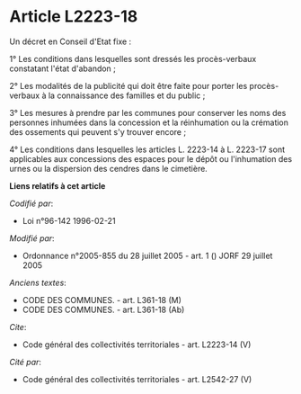 # Article L2223-18

Un décret en Conseil d'Etat fixe : 

1° Les conditions dans lesquelles sont dressés les procès-verbaux constatant l'état d'abandon ; 

2° Les modalités de la publicité qui doit être faite pour porter les procès-verbaux à la connaissance des familles et du
public ; 

3° Les mesures à prendre par les communes pour conserver les noms des personnes inhumées dans la concession et la
réinhumation ou la crémation des ossements qui peuvent s'y trouver encore ; 

4° Les conditions dans lesquelles les articles L. 2223-14 à L. 2223-17 sont applicables aux concessions des espaces pour le
dépôt ou l'inhumation des urnes ou la dispersion des cendres dans le cimetière.

**Liens relatifs à cet article**

_Codifié par_:

  - Loi n°96-142 1996-02-21

_Modifié par_:

  - Ordonnance n°2005-855 du 28 juillet 2005 - art. 1 () JORF 29 juillet 2005

_Anciens textes_:

  - CODE DES COMMUNES. - art. L361-18 (M)
  - CODE DES COMMUNES. - art. L361-18 (Ab)

_Cite_:

  - Code général des collectivités territoriales - art. L2223-14 (V)

_Cité par_:

  - Code général des collectivités territoriales - art. L2542-27 (V)
